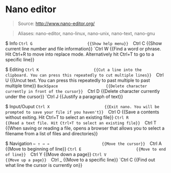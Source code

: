# Nano editor

> Source: http://www.nano-editor.org/

> Aliases: nano-editor, nano-linux, nano-unix, nano-text, nano-gnu

$ Info
    `Ctrl G                        {{Show help menu}} 
    `Ctrl C                        {{Show current line number and file information}} 
    `Ctrl W                        {{Find a word or phrase. Hit Ctrl+R to move into replace mode. Alternatively hit Ctrl+T to go to a specific line}} 

$ Editing
    `Ctrl K                        {{Cut a line into the clipboard. You can press this repeatedly to cut multiple lines}} 
    `Ctrl U                        {{Uncut text. You can press this repeatedly to past multiple to past multiple time}} 
    `BackSpace                     {{Delete character currently in front of the cursor}} 
    `Ctrl D                        {{Delete character currently under the cursor}} 
    `Ctrl J                        {{Justify a paragraph of text}} 

$ Input/Ouput
    `Ctrl X                        {{Exit nano. You will be prompted to save your file if you haven't}} 
    `Ctrl O                        {{Save a contents without exiting. Hit Ctrl+T to select an existing file}} 
    `Ctrl R                        {{Read a text file. Hit Ctrl+T to select an existing file}} 
    `Ctrl T                        {{When saving or reading a file, opens a browser that allows you to select a filename from a list of files and directories}} 

$ Navigation
    `← ↑ → →                       {{Move the cursor}} 
    `Ctrl A                        {{Move to beginning of line}} 
    `Ctrl E                        {{Move to end of line}} 
    `Ctrl Y                        {{Move down a page}} 
    `Ctrl V                        {{Move up a page}} 
    `Ctrl _                        {{Move to a specific line}} 
    `Ctrl C                        {{Find out what line the cursor is currently on}} 

